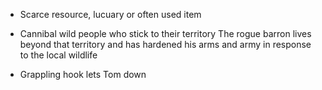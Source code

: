 - Scarce resource, lucuary or often used item

- Cannibal wild people who stick to their territory
  The rogue barron lives beyond that territory and has hardened his arms and army in response to the local wildlife
  
- Grappling hook lets Tom down
